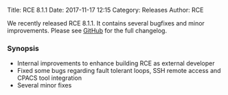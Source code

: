 Title: RCE 8.1.1
Date: 2017-11-17 12:15
Category: Releases
Author: RCE

We recently released RCE 8.1.1. It contains several bugfixes and minor improvements. Please see [GitHub](https://github.com/rcenvironment/rce/wiki/Changelog:-8.x.x-Releases) for the full changelog.

### Synopsis

 * Internal improvements to enhance building RCE as external developer
 * Fixed some bugs regarding fault tolerant loops, SSH remote access and CPACS tool integration
 * Several minor fixes